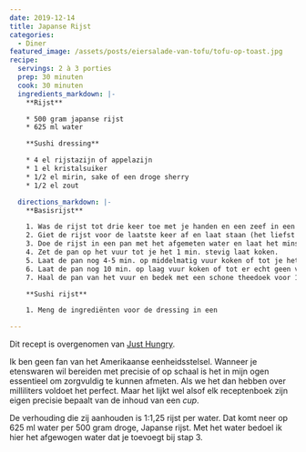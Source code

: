 ```yaml
---
date: 2019-12-14
title: Japanse Rijst
categories:
  - Diner
featured_image: /assets/posts/eiersalade-van-tofu/tofu-op-toast.jpg
recipe:
  servings: 2 à 3 porties
  prep: 30 minuten
  cook: 30 minuten
  ingredients_markdown: |-
    **Rijst**

    * 500 gram japanse rijst
    * 625 ml water

    **Sushi dressing**

    * 4 el rijstazijn of appelazijn
    * 1 el kristalsuiker
    * 1/2 el mirin, sake of een droge sherry
    * 1/2 el zout

  directions_markdown: |-
    **Basisrijst**

    1. Was de rijst tot drie keer toe met je handen en een zeef in een bak water.
    2. Giet de rijst voor de laatste keer af en laat staan (het liefst 30 min.)
    3. Doe de rijst in een pan met het afgemeten water en laat het minstens 30 min. weken.
    4. Zet de pan op het vuur tot je het 1 min. stevig laat koken.
    5. Laat de pan nog 4-5 min. op middelmatig vuur koken of tot je het oppervlak ziet.
    6. Laat de pan nog 10 min. op laag vuur koken of tot er echt geen vocht meer over is. Niet spieken onder de deksel!
    7. Haal de pan van het vuur en bedek met een schone theedoek voor 10-15 zodat al het overmatige vocht verdwijnt. Deze stap is heel belangrijk.

    **Sushi rijst**

    1. Meng de ingrediënten voor de dressing in een 

---
```



Dit recept is overgenomen van [Just Hungry](https://justhungry.com/japanese-basics-plain-rice-sushi-rice).

Ik ben geen fan van het Amerikaanse eenheidsstelsel. Wanneer je etenswaren wil bereiden met precisie of op schaal is het in mijn ogen essentieel om zorgvuldig te kunnen afmeten. Als we het dan hebben over milliliters voldoet het perfect. Maar het lijkt wel alsof elk receptenboek zijn eigen precisie bepaalt van de inhoud van een _cup_.

De verhouding die zij aanhouden is 1:1,25 rijst per water. Dat komt neer op 625 ml water per 500 gram droge, Japanse rijst. Met het water bedoel ik hier het afgewogen water dat je toevoegt bij stap 3.